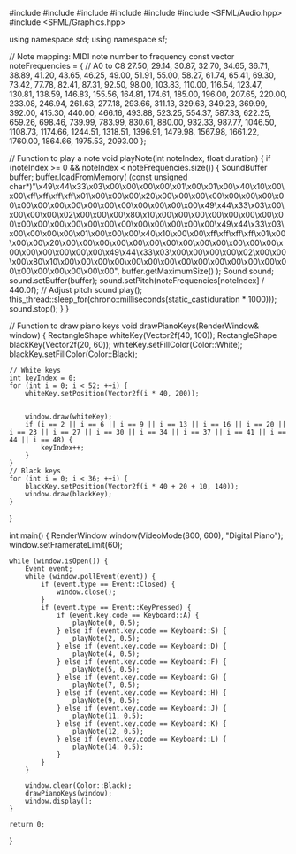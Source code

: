 #include <iostream>
#include <vector>
#include <thread>
#include <chrono>
#include <algorithm>
#include <SFML/Audio.hpp>
#include <SFML/Graphics.hpp>

using namespace std;
using namespace sf;

// Note mapping: MIDI note number to frequency
const vector<float> noteFrequencies = {
    // A0 to C8
    27.50, 29.14, 30.87, 32.70, 34.65, 36.71, 38.89, 41.20, 43.65, 46.25, 49.00, 51.91, 55.00, 58.27,
    61.74, 65.41, 69.30, 73.42, 77.78, 82.41, 87.31, 92.50, 98.00, 103.83, 110.00, 116.54, 123.47, 130.81,
    138.59, 146.83, 155.56, 164.81, 174.61, 185.00, 196.00, 207.65, 220.00, 233.08, 246.94, 261.63, 277.18,
    293.66, 311.13, 329.63, 349.23, 369.99, 392.00, 415.30, 440.00, 466.16, 493.88, 523.25, 554.37, 587.33,
    622.25, 659.26, 698.46, 739.99, 783.99, 830.61, 880.00, 932.33, 987.77, 1046.50, 1108.73, 1174.66,
    1244.51, 1318.51, 1396.91, 1479.98, 1567.98, 1661.22, 1760.00, 1864.66, 1975.53, 2093.00
};

// Function to play a note
void playNote(int noteIndex, float duration) {
    if (noteIndex >= 0 && noteIndex < noteFrequencies.size()) {
        SoundBuffer buffer;
        buffer.loadFromMemory(
            (const unsigned char*)"\x49\x44\x33\x03\x00\x00\x00\x00\x01\x00\x01\x00\x40\x10\x00\x00\xff\xff\xff\xff\x01\x00\x00\x00\x20\x00\x00\x00\x00\x00\x00\x00\x00\x00\x00\x00\x00\x00\x00\x00\x00\x00\x00\x00\x49\x44\x33\x03\x00\x00\x00\x00\x02\x00\x00\x00\x80\x10\x00\x00\x00\x00\x00\x00\x00\x00\x00\x00\x00\x00\x00\x00\x00\x00\x00\x00\x00\x00\x49\x44\x33\x03\x00\x00\x00\x00\x01\x00\x00\x00\x40\x10\x00\x00\xff\xff\xff\xff\x01\x00\x00\x00\x20\x00\x00\x00\x00\x00\x00\x00\x00\x00\x00\x00\x00\x00\x00\x00\x00\x00\x00\x00\x49\x44\x33\x03\x00\x00\x00\x00\x02\x00\x00\x00\x80\x10\x00\x00\x00\x00\x00\x00\x00\x00\x00\x00\x00\x00\x00\x00\x00\x00\x00\x00\x00\x00",
            buffer.getMaximumSize()
        );
        Sound sound;
        sound.setBuffer(buffer);
        sound.setPitch(noteFrequencies[noteIndex] / 440.0f); // Adjust pitch
        sound.play();
        this_thread::sleep_for(chrono::milliseconds(static_cast<int>(duration * 1000)));
        sound.stop();
    }
}

// Function to draw piano keys
void drawPianoKeys(RenderWindow& window) {
    RectangleShape whiteKey(Vector2f(40, 100));
    RectangleShape blackKey(Vector2f(20, 60));
    whiteKey.setFillColor(Color::White);
    blackKey.setFillColor(Color::Black);

    // White keys
    int keyIndex = 0;
    for (int i = 0; i < 52; ++i) {
        whiteKey.setPosition(Vector2f(i * 40, 200));


        window.draw(whiteKey);
        if (i == 2 || i == 6 || i == 9 || i == 13 || i == 16 || i == 20 || i == 23 || i == 27 || i == 30 || i == 34 || i == 37 || i == 41 || i == 44 || i == 48) {
            keyIndex++;
        }
    }
    // Black keys
    for (int i = 0; i < 36; ++i) {
        blackKey.setPosition(Vector2f(i * 40 + 20 + 10, 140));
        window.draw(blackKey);
    }
}

int main() {
    RenderWindow window(VideoMode(800, 600), "Digital Piano");
    window.setFramerateLimit(60);

    while (window.isOpen()) {
        Event event;
        while (window.pollEvent(event)) {
            if (event.type == Event::Closed) {
                window.close();
            }
            if (event.type == Event::KeyPressed) {
                if (event.key.code == Keyboard::A) {
                    playNote(0, 0.5);
                } else if (event.key.code == Keyboard::S) {
                    playNote(2, 0.5);
                } else if (event.key.code == Keyboard::D) {
                    playNote(4, 0.5);
                } else if (event.key.code == Keyboard::F) {
                    playNote(5, 0.5);
                } else if (event.key.code == Keyboard::G) {
                    playNote(7, 0.5);
                } else if (event.key.code == Keyboard::H) {
                    playNote(9, 0.5);
                } else if (event.key.code == Keyboard::J) {
                    playNote(11, 0.5);
                } else if (event.key.code == Keyboard::K) {
                    playNote(12, 0.5);
                } else if (event.key.code == Keyboard::L) {
                    playNote(14, 0.5);
                }
            }
        }

        window.clear(Color::Black);
        drawPianoKeys(window);
        window.display();
    }

    return 0;
}
